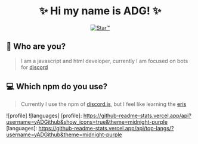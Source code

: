 <h1 align="center">✨ Hi my name is ADG! ✨</h1>

<p align="center">
<a href="https://top.gg/bot/719524114536333342">
    <img src="https://media.discordapp.net/attachments/719978696278278224/790326252745392128/starbanner.jpg?width=803&height=452" alt="Star™" />
</a>
</p>

## 🤔 Who are you?
> I am a javascript and html developer, currently I am focused on bots for [discord](https://discord.com/)
## 💻 Which npm do you use?
> Currently I use the npm of [discord.js](https://www.npmjs.com/package/discord.js), but I feel like learning the [eris](https://www.npmjs.com/package/eris)

![profile] ![languages]
[profile]: https://github-readme-stats.vercel.app/api?username=yADGithub&show_icons=true&theme=midnight-purple
[languages]: https://github-readme-stats.vercel.app/api/top-langs/?username=yADGithub&theme=midnight-purple
